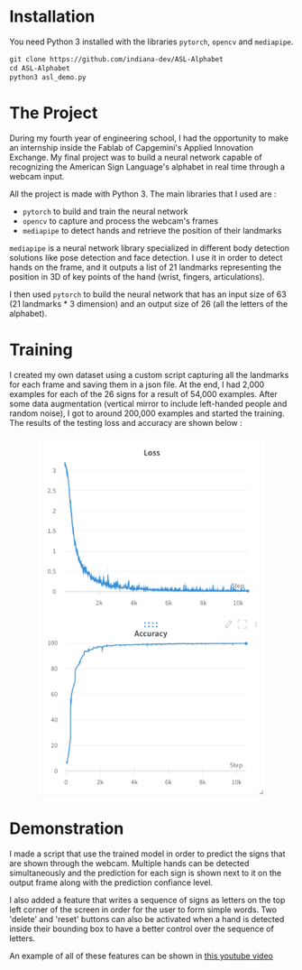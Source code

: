 # Installation

You need Python 3 installed with the libraries `pytorch`, `opencv` and `mediapipe`.

    git clone https://github.com/indiana-dev/ASL-Alphabet
    cd ASL-Alphabet
    python3 asl_demo.py

# The Project

During my fourth year of engineering school, I had the opportunity to make an internship inside the Fablab of Capgemini's Applied Innovation Exchange. My final project was to build a neural network capable of recognizing the American Sign Language's alphabet in real time through a webcam input.

All the project is made with Python 3. The main libraries that I used are :

- `pytorch` to build and train the neural network
- `opencv` to capture and process the webcam's frames
- `mediapipe` to detect hands and retrieve the position of their landmarks

`mediapipe` is a neural network library specialized in different body detection solutions like pose detection and face detection. I use it in order to detect hands on the frame, and it outputs a list of 21 landmarks representing the position in 3D of key points of the hand (wrist, fingers, articulations).

I then used `pytorch` to build the neural network that has an input size of 63 (21 landmarks * 3 dimension) and an output size of 26 (all the letters of the alphabet).

# Training 

I created my own dataset using a custom script capturing all the landmarks for each frame and saving them in a json file. At the end, I had 2,000 examples for each of the 26 signs for a result of 54,000 examples. After some data augmentation (vertical mirror to include left-handed people and random noise), I got to around 200,000 examples and started the training. The results of the testing loss and accuracy are shown below : 

<div class="image-list" style="text-align:center;">
  <img class="img-expand" src="assets/loss0.png" width="400px" height=""/> 
  <img class="img-expand" src="assets/acc0.png" width="400px" height=""/> 
</div>

# Demonstration

I made a script that use the trained model in order to predict the signs that are shown through the webcam. Multiple hands can be detected simultaneously and the prediction for each sign is shown next to it on the output frame along with the prediction confiance level.

I also added a feature that writes a sequence of signs as letters on the top left corner of the screen in order for the user to form simple words. Two 'delete' and 'reset' buttons can also be activated when a hand is detected inside their bounding box to have a better control over the sequence of letters.


An example of all of these features can be shown in [this youtube video](https://www.youtube.com/watch?v=XoeKoQWkRt0)